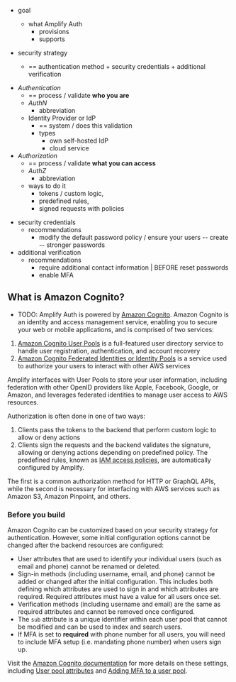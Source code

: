 * goal
  * what Amplify Auth
    * provisions
    * supports
    
* security strategy
  * == authentication method + security credentials + additional verification

- _Authentication_ 
  - == process / validate **who you are**
  - _AuthN_
    - abbreviation
  - Identity Provider or IdP
    - == system / does this validation
    - types
      - own self-hosted IdP
      - cloud service
- _Authorization_
  - == process / validate **what you can access**
  - _AuthZ_
    - abbreviation
  - ways to do it
    - tokens / custom logic,
    - predefined rules,
    - signed requests with policies

* security credentials
  * recommendations
    * modify the default password policy / ensure your users -- create -- stronger passwords 
* additional verification
  * recommendations
    * require additional contact information | BEFORE reset passwords
    * enable MFA

## What is Amazon Cognito?

* TODO:
Amplify Auth is powered by [Amazon Cognito](https://aws.amazon.com/cognito/). Amazon Cognito is an identity and access management service, enabling you to secure your web or mobile applications, and is comprised of two services:

1. [Amazon Cognito User Pools](https://docs.aws.amazon.com/cognito/latest/developerguide/cognito-user-identity-pools.html) is a full-featured user directory service to handle user registration, authentication, and account recovery
2. [Amazon Cognito Federated Identities or Identity Pools](https://docs.aws.amazon.com/cognito/latest/developerguide/cognito-identity.html) is a service used to authorize your users to interact with other AWS services

Amplify interfaces with User Pools to store your user information, including federation with other OpenID providers like Apple, Facebook, Google, or Amazon, and leverages federated identities to manage user access to AWS resources.

Authorization is often done in one of two ways:

1. Clients pass the tokens to the backend that perform custom logic to allow or deny actions
2. Clients sign the requests and the backend validates the signature, allowing or denying actions depending on predefined policy. The predefined rules, known as [IAM access policies](https://docs.aws.amazon.com/IAM/latest/UserGuide/access_policies.html), are automatically configured by Amplify.

The first is a common authorization method for HTTP or GraphQL APIs, while the second is necessary for interfacing with AWS services such as Amazon S3, Amazon Pinpoint, and others.

### Before you build

Amazon Cognito can be customized based on your security strategy for authentication. However, some initial configuration options cannot be changed after the backend resources are configured:

- User attributes that are used to identify your individual users (such as email and phone) cannot be renamed or deleted.
- Sign-in methods (including username, email, and phone) cannot be added or changed after the initial configuration. This includes both defining which attributes are used to sign in and which attributes are required. Required attributes must have a value for all users once set.
- Verification methods (including username and email) are the same as required attributes and cannot be removed once configured.
- The `sub` attribute is a unique identifier within each user pool that cannot be modified and can be used to index and search users.
- If MFA is set to **required** with phone number for all users, you will need to include MFA setup (i.e. mandating phone number) when users sign up.

Visit the [Amazon Cognito documentation](https://docs.aws.amazon.com/cognito/latest/developerguide/what-is-amazon-cognito.html) for more details on these settings, including [User pool attributes](https://docs.aws.amazon.com/cognito/latest/developerguide/user-pool-settings-attributes.html) and [Adding MFA to a user pool](https://docs.aws.amazon.com/cognito/latest/developerguide/user-pool-settings-mfa.html).
